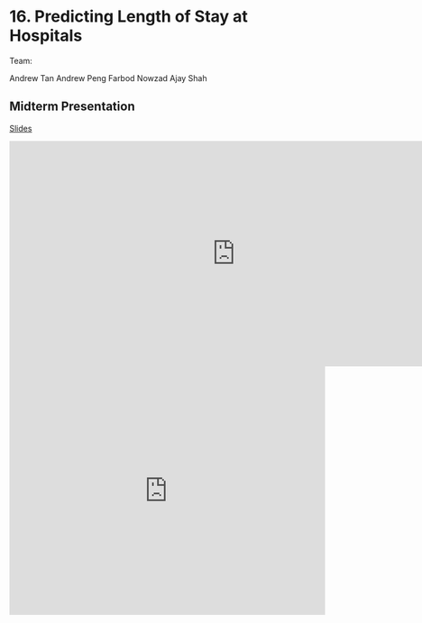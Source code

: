# 16. Predicting Length of Stay at Hospitals

Team:

Andrew Tan
Andrew Peng
Farbod Nowzad
Ajay Shah

## Midterm Presentation

[Slides](midterm/16.pptx)

<center><iframe src="http://docs.google.com/gview?url=http://courses.d2l.ai/berkeley-stat-157/projects/midterm/16.pptx&embedded=true"
    style="width:800px; height:400px;" frameborder="0"></iframe></center>

<center><iframe width="560" height="441" src="https://www.youtube.com/embed/yjJVlx1smME" frameborder="0" allowfullscreen></iframe></center>
